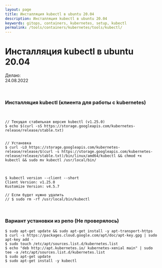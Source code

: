 ```yaml
---
layout: page
title: Инсталляция kubectl в ubuntu 20.04
description: Инсталляция kubectl в ubuntu 20.04
keywords: gitops, containers, kubernetes, setup, kubectl
permalink: /tools/containers/kubernetes/tools/kubectl/
---
```


# Инсталляция kubectl в ubuntu 20.04

Делаю:  
24.08.2022

<br/>

### Инсталляция kubectl (клиента для работы с kubernetes)

<br/>

```shell
// Текущая стабильная версия kubectl (v1.25.0)
$ echo $(curl -sS https://storage.googleapis.com/kubernetes-release/release/stable.txt)


// Установка
$ curl -LO https://storage.googleapis.com/kubernetes-release/release/$(curl -s https://storage.googleapis.com/kubernetes-release/release/stable.txt)/bin/linux/amd64/kubectl && chmod +x kubectl && sudo mv kubectl /usr/local/bin/
```

<br/>

```
$ kubectl version --client --short
Client Version: v1.25.0
Kustomize Version: v4.5.7

// Если будет нужно удалить
// $ sudo rm -rf /usr/local/bin/kubectl
```

<br/>

### Вариант установки из репо (Не проверялось)

```
$ sudo apt-get update && sudo apt-get install -y apt-transport-https
$ curl -s https://packages.cloud.google.com/apt/doc/apt-key.gpg | sudo apt-key add -
$ sudo touch /etc/apt/sources.list.d/kubernetes.list
$ echo "deb http://apt.kubernetes.io/ kubernetes-xenial main" | sudo tee -a /etc/apt/sources.list.d/kubernetes.list
$ sudo apt-get update
$ sudo apt-get install -y kubectl
```
